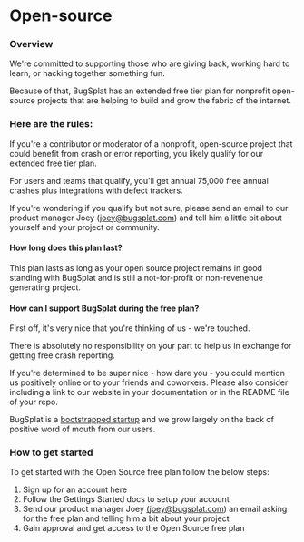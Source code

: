 # Open-source

### Overview

We're committed to supporting those who are giving back, working hard to learn, or hacking together something fun.

Because of that, BugSplat has an extended free tier plan for nonprofit open-source projects that are helping to build and grow the fabric of the internet. 

### Here are the rules:

If you're a contributor or moderator of a nonprofit, open-source project that could benefit from crash or error reporting, you likely qualify for our extended free tier plan.

For users and teams that qualify, you'll get annual 75,000 free annual crashes plus integrations with defect trackers.

If you're wondering if you qualify but not sure, please send an email to our product manager Joey \(joey@bugsplat.com\) and tell him a little bit about yourself and your project or community.

#### How long does this plan last?

This plan lasts as long as your open source project remains in good standing with BugSplat and is still a not-for-profit or non-revenenue generating project.

#### How can I support BugSplat during the free plan?

First off, it's very nice that you're thinking of us - we're touched.  

There is absolutely no responsibility on your part to help us in exchange for getting free crash reporting.  

If you're determined to be super nice - how dare you - you could mention us positively online or to your friends and coworkers.  Please also consider including a link to our website in your documentation or in the README file of your repo.

BugSplat is a [bootstrapped startup](https://www.bugsplat.com/about/) and we grow largely on the back of positive word of mouth from our users.

### How to get started

To get started with the Open Source free plan follow the below steps: 

1. Sign up for an account here
2. Follow the Gettings Started docs to setup your account
3. Send our product manager Joey [\(joey@bugsplat.com](mailto:joey@bugsplat.com)\) an email asking for the free plan and telling him a bit about your project 
4. Gain approval and get access to the Open Source free plan


